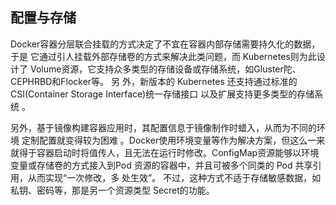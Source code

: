 ## 配置与存储

Docker容器分层联合挂载的方式决定了不宜在容器内部存储需要持久化的数据，于是 它通过引人挂载外部存储卷的方式来解决此类问题，而 Kubernetes则为此设计了 Volume资源，它支持众多类型的存储设备或存储系统，如Gluster陀、 CEPHRBD和Flocker等。 另 外，新版本的 Kubernetes 还支持通过标准的 CSI\(Container Storage Interface\)统一存储接口 以及扩展支持更多类型的存储系统 。

另外，基于镜像构建容器应用时，其配置信息于镜像制作时蜡入，从而为不同的环境 定制配置就变得较为困难 。Docker使用环境变量等作为解决方案，但这么一来就得于容器启动时将值传人，且无法在运行时修改。ConfigMap资源能够以环境变量或存储卷的方式接入到Pod 资源的容器中，并且可被多个同类的 Pod 共享引用，从而实现“一次修改，多 处生效”。 不过，这种方式不适于存储敏感数据，如私钥、密码等，那是另一个资源类型 Secret的功能。

